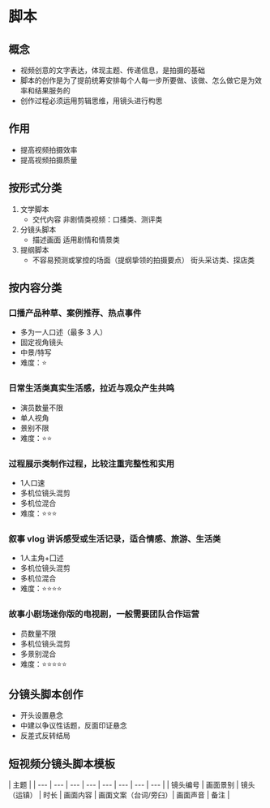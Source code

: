 # 脚本

## 概念

* 视频创意的文字表达，体现主题、传递信息，是拍摄的基础
* 脚本的创作是为了提前统筹安排每个人每一步所要做、该做、怎么做它是为效率和结果服务的
* 创作过程必须运用剪辑思维，用镜头进行构思

## 作用

* 提高视频拍摄效率
* 提高视频拍摄质量

## 按形式分类

1. 文学脚本
   * 交代内容 非剧情类视频：口播类、测评类
2. 分镜头脚本
   * 描述画面 适用剧情和情景类
3. 提纲脚本
   * 不容易预测或掌控的场面（提纲挚领的拍摄要点） 街头采访类、探店类

## 按内容分类

### 口播产品种草、案例推荐、热点事件

* 多为一人口述（最多 3 人）
* 固定视角镜头
* 中景/特写
* 难度：⭐

### 日常生活类真实生活感，拉近与观众产生共鸣

* 演员数量不限
* 单人视角
* 景别不限
* 难度：⭐⭐

### 过程展示类制作过程，比较注重完整性和实用

* 1人口速
* 多机位镜头混剪
* 多机位混合
* 难度：⭐⭐⭐

### 叙事 vlog 讲诉感受或生活记录，适合情感、旅游、生活类

* 1人主角+囗述
* 多机位镜头混剪
* 多机位混合
* 难度：⭐⭐⭐⭐

### 故事小剧场迷你版的电视剧，一般需要团队合作运营

* 员数量不限
* 多机位镜头混剪
* 多景别混合
* 难度：⭐⭐⭐⭐⭐

## 分镜头脚本创作

* 开头设置悬念
* 中建以争议性话题，反面印证悬念
* 反差式反转结局

## 短视频分镜头脚本模板

| 主题 |
| --- | --- | --- | --- | --- | --- | --- | --- |
| 镜头编号 | 画面景别 | 镜头（运镇） | 时长 | 画面内容 | 画面文案（台词/旁臼）| 画面声音 | 备注 |

